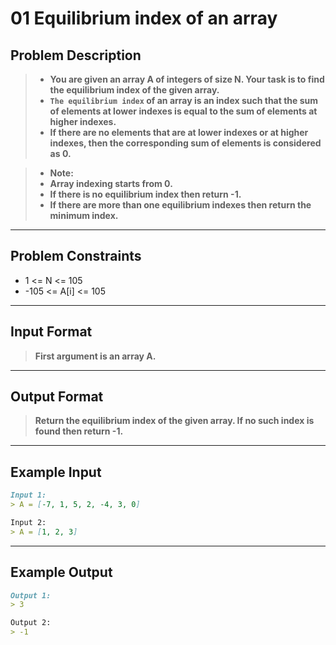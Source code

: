 # 01 Equilibrium index of an array

## Problem Description

> - **You are given an array A of integers of size N. Your task is to find the equilibrium index of the given array.**
> - **`The equilibrium index` of an array is an index such that the sum of elements at lower indexes is equal to the sum of elements at higher indexes.**
> - **If there are no elements that are at lower indexes or at higher indexes, then the corresponding sum of elements is considered as 0.**

> - **Note:**
> - **Array indexing starts from 0.**
> - **If there is no equilibrium index then return -1.**
> - **If there are more than one equilibrium indexes then return the minimum index.**

---
## Problem Constraints

- 1 <= N <= 105
- -105 <= A[i] <= 105

---
## Input Format

> **First argument is an array A.**

---
## Output Format

> **Return the equilibrium index of the given array. If no such index is found then return -1.**

---
## Example Input
```markdown
Input 1: 
> A = [-7, 1, 5, 2, -4, 3, 0]

Input 2: 
> A = [1, 2, 3]
```

---
## Example Output
```markdown
Output 1:
> 3

Output 2:
> -1
```
